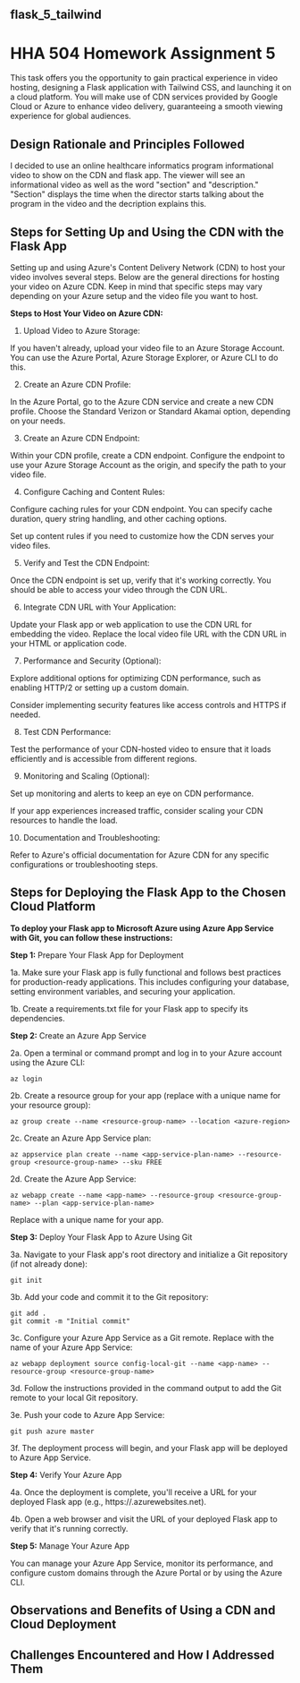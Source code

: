 ## flask_5_tailwind
# HHA 504 Homework Assignment 5

This task offers you the opportunity to gain practical experience in video hosting, designing a Flask application with Tailwind CSS, and launching it on a cloud platform. You will make use of CDN services provided by Google Cloud or Azure to enhance video delivery, guaranteeing a smooth viewing experience for global audiences.

## Design Rationale and Principles Followed

I decided to use an online healthcare informatics program informational video to show on the CDN and flask app. The viewer will see an informational video as well as the word "section" and "description." "Section" displays the time when the director starts talking about the program in the video and the decription explains this. 

## Steps for Setting Up and Using the CDN with the Flask App

Setting up and using Azure's Content Delivery Network (CDN) to host your video involves several steps. Below are the general directions for hosting your video on Azure CDN. Keep in mind that specific steps may vary depending on your Azure setup and the video file you want to host.

**Steps to Host Your Video on Azure CDN:** 

1. Upload Video to Azure Storage:

If you haven't already, upload your video file to an Azure Storage Account. You can use the Azure Portal, Azure Storage Explorer, or Azure CLI to do this.

2. Create an Azure CDN Profile:

In the Azure Portal, go to the Azure CDN service and create a new CDN profile. Choose the Standard Verizon or Standard Akamai option, depending on your needs.

3. Create an Azure CDN Endpoint:

Within your CDN profile, create a CDN endpoint. Configure the endpoint to use your Azure Storage Account as the origin, and specify the path to your video file.

4. Configure Caching and Content Rules:

Configure caching rules for your CDN endpoint. You can specify cache duration, query string handling, and other caching options.

Set up content rules if you need to customize how the CDN serves your video files.

5. Verify and Test the CDN Endpoint:

Once the CDN endpoint is set up, verify that it's working correctly. You should be able to access your video through the CDN URL.

6. Integrate CDN URL with Your Application:

Update your Flask app or web application to use the CDN URL for embedding the video. Replace the local video file URL with the CDN URL in your HTML or application code.

7. Performance and Security (Optional):

Explore additional options for optimizing CDN performance, such as enabling HTTP/2 or setting up a custom domain.

Consider implementing security features like access controls and HTTPS if needed.

8. Test CDN Performance:

Test the performance of your CDN-hosted video to ensure that it loads efficiently and is accessible from different regions.

9. Monitoring and Scaling (Optional):

Set up monitoring and alerts to keep an eye on CDN performance.

If your app experiences increased traffic, consider scaling your CDN resources to handle the load.

10. Documentation and Troubleshooting:

Refer to Azure's official documentation for Azure CDN for any specific configurations or troubleshooting steps.


## Steps for Deploying the Flask App to the Chosen Cloud Platform

**To deploy your Flask app to Microsoft Azure using Azure App Service with Git, you can follow these instructions:**

**Step 1:** Prepare Your Flask App for Deployment

1a. Make sure your Flask app is fully functional and follows best practices for production-ready applications. This includes configuring your database, setting environment variables, and securing your application.

1b. Create a requirements.txt file for your Flask app to specify its dependencies. 

**Step 2:** Create an Azure App Service

2a. Open a terminal or command prompt and log in to your Azure account using the Azure CLI:

```
az login
```

2b. Create a resource group for your app (replace <resource-group-name> with a unique name for your resource group):

```
az group create --name <resource-group-name> --location <azure-region>
```

2c. Create an Azure App Service plan:

```
az appservice plan create --name <app-service-plan-name> --resource-group <resource-group-name> --sku FREE
```

2d. Create the Azure App Service:

```
az webapp create --name <app-name> --resource-group <resource-group-name> --plan <app-service-plan-name>
```

Replace <app-name> with a unique name for your app.

**Step 3:** Deploy Your Flask App to Azure Using Git

3a. Navigate to your Flask app's root directory and initialize a Git repository (if not already done):

```
git init
```

3b. Add your code and commit it to the Git repository:

```
git add .
git commit -m "Initial commit"
```

3c. Configure your Azure App Service as a Git remote. Replace <app-name> with the name of your Azure App Service:

```
az webapp deployment source config-local-git --name <app-name> --resource-group <resource-group-name>
```

3d. Follow the instructions provided in the command output to add the Git remote to your local Git repository.

3e. Push your code to Azure App Service:

```
git push azure master
```

3f. The deployment process will begin, and your Flask app will be deployed to Azure App Service.

**Step 4:** Verify Your Azure App

4a. Once the deployment is complete, you'll receive a URL for your deployed Flask app (e.g., https://<app-name>.azurewebsites.net).

4b. Open a web browser and visit the URL of your deployed Flask app to verify that it's running correctly.

**Step 5:** Manage Your Azure App

You can manage your Azure App Service, monitor its performance, and configure custom domains through the Azure Portal or by using the Azure CLI.

## Observations and Benefits of Using a CDN and Cloud Deployment

## Challenges Encountered and How I Addressed Them
